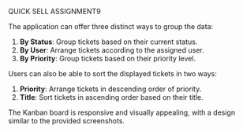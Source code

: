 QUICK SELL ASSIGNMENT9

The application can offer three distinct ways to group the data:

1. **By Status**: Group tickets based on their current status.
2. **By User**: Arrange tickets according to the assigned user.
3. **By Priority**: Group tickets based on their priority level.

Users can also be able to sort the displayed tickets in two ways:

1. **Priority**: Arrange tickets in descending order of priority.
2. **Title**: Sort tickets in ascending order based on their title.

The Kanban board is responsive and visually appealing, with a design similar to the provided screenshots.
